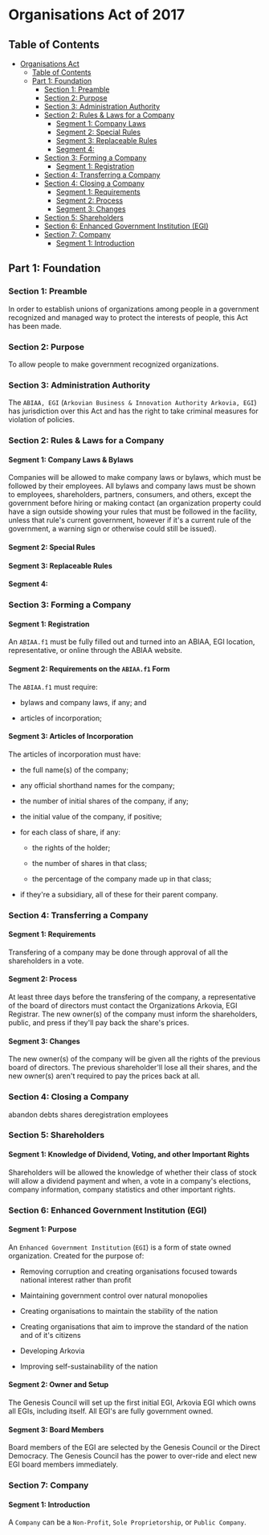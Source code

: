 # Organisations Act of 2017

## Table of Contents
- [Organisations Act](#organisations-act)
    - [Table of Contents](#table-of-contents)
    - [Part 1: Foundation](#part-1-foundation)
        - [Section 1: Preamble](#section-1-preamble)
        - [Section 2: Purpose](#section-2-purpose)
        - [Section 3: Administration Authority](#section-3-administration-authority)
        - [Section 2: Rules & Laws for a Company](#section-2-rules--laws-for-a-company)
            - [Segment 1: Company Laws](#segment-1-company-laws)
            - [Segment 2: Special Rules](#segment-2-special-rules)
            - [Segment 3: Replaceable Rules](#segment-3-replaceable-rules)
            - [Segment 4:](#segment-4)
        - [Section 3: Forming a Company](#section-3-forming-a-company)
            - [Segment 1: Registration](#section-1-registration)
        - [Section 4: Transferring a Company](#section-4-transferring-a-company)
        - [Section 4: Closing a Company](#section-4-closing-a-company)
            - [Segment 1: Requirements](#section-1-requirements)
            - [Segment 2: Process](#segment-2-process)
            - [Segment 3: Changes](#segment-3-changes)
        - [Section 5: Shareholders](#section-5-shareholders)
        - [Section 6: Enhanced Government Institution (EGI)](#section-6-enhanced-government-institution-egi)
        - [Section 7: Company](#section-7-company)
            - [Segment 1: Introduction](#segment-1-introduction)

## Part 1: Foundation
### Section 1: Preamble
In order to establish unions of organizations among people in a government recognized and managed way to protect the interests of people, this Act has been made.

### Section 2: Purpose
To allow people to make government recognized organizations.

### Section 3: Administration Authority
The `ABIAA, EGI` (`Arkovian Business & Innovation Authority Arkovia, EGI`) has jurisdiction over this Act and has the right to take criminal measures for violation of policies.

### Section 2: Rules & Laws for a Company
#### Segment 1: Company Laws & Bylaws
Companies will be allowed to make company laws or bylaws, which must be followed by their employees. All bylaws and company laws must be shown to employees, shareholders, partners, consumers, and others, except the government before hiring or making contact (an organization property could have a sign outside showing your rules that must be followed in the facility, unless that rule's current government, however if it's a current rule of the government, a warning sign or otherwise could still be issued).

#### Segment 2: Special Rules

#### Segment 3: Replaceable Rules

#### Segment 4:

### Section 3: Forming a Company
#### Segment 1: Registration
An `ABIAA.f1` must be fully filled out and turned into an ABIAA, EGI location, representative, or online through the ABIAA website.

#### Segment 2: Requirements on the `ABIAA.f1` Form
The `ABIAA.f1` must require:

- bylaws and company laws, if any; and

- articles of incorporation;

#### Segment 3: Articles of Incorporation
The articles of incorporation must have:

- the full name(s) of the company;

- any official shorthand names for the company;

- the number of initial shares of the company, if any;

- the initial value of the company, if positive;

- for each class of share, if any:

    - the rights of the holder;
    
    - the number of shares in that class;
    
    - the percentage of the company made up in that class;
    
- if they're a subsidiary, all of these for their parent company.

### Section 4: Transferring a Company
#### Segment 1: Requirements
Transfering of a company may be done through approval of all the shareholders in a vote.

#### Segment 2: Process
At least three days before the transfering of the company, a representative of the board of directors must contact the Organizations Arkovia, EGI Registrar. The new owner(s) of the company must inform the shareholders, public, and press if they'll pay back the share's prices.

#### Segment 3: Changes
The new owner(s) of the company will be given all the rights of the previous board of directors. The previous shareholder'll lose all their shares, and the new owner(s) aren't required to pay the prices back at all.

### Section 4: Closing a Company
abandon
debts
shares
deregistration
employees

### Section 5: Shareholders
#### Segment 1: Knowledge of Dividend, Voting, and other Important Rights
Shareholders will be allowed the knowledge of whether their class of stock will allow a dividend payment and when, a vote in a company's elections, company information, company statistics and other important rights.

### Section 6: Enhanced Government Institution (EGI)
#### Segment 1: Purpose
An `Enhanced Government Institution` (`EGI`) is a form of state owned organization. Created for the purpose of:

- Removing corruption and creating organisations focused towards national interest rather than profit

- Maintaining government control over natural monopolies

- Creating organisations to maintain the stability of the nation

- Creating organisations that aim to improve the standard of the nation and of it's citizens

- Developing Arkovia

- Improving self-sustainability of the nation

#### Segment 2: Owner and Setup
The Genesis Council will set up the first initial EGI, Arkovia EGI which owns all EGIs, including itself. All EGI's are fully government owned.

#### Segment 3: Board Members
Board members of the EGI are selected by the Genesis Council or the Direct Democracy. The Genesis Council has the power to over-ride and elect new EGI board members immediately.

### Section 7: Company
#### Segment 1: Introduction
A `Company` can be a `Non-Profit`, `Sole Proprietorship`, or `Public Company`. 
